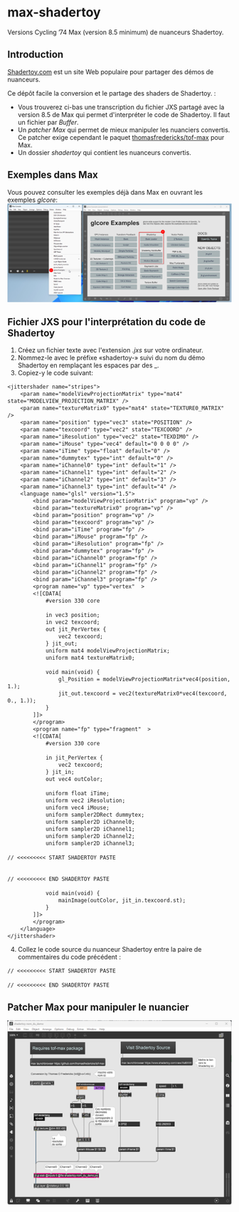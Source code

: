 # max-shadertoy
Versions Cycling ’74 Max (version 8.5 minimum) de nuanceurs Shadertoy.

## Introduction

[Shadertoy.com](https://www.shadertoy.com/) est un site Web populaire pour partager des démos de nuanceurs. 

Ce dépôt facile la conversion et le partage des shaders de Shadertoy. :
* Vous trouverez ci-bas une transcription du fichier JXS partagé avec la version 8.5 de Max qui permet d'interpréter le code de Shadertoy. Il faut un fichier par *Buffer*.
* Un *patcher Max* qui permet de mieux manipuler les nuanciers convertis. Ce patcher exige cependant le paquet [thomasfredericks/tof-max](https://github.com/thomasfredericks/tof-max) pour Max.
* Un dossier *shadertoy* qui contient les nuanceurs convertis.


## Exemples dans Max
Vous pouvez consulter les exemples déjà dans Max en ouvrant les exemples *glcore*:
![Exemples glcore](max_850_glcore_shaderdtoy.png)

## Fichier JXS pour l'interprétation du code de Shadertoy

1. Créez un fichier texte avec l'extension *.jxs* sur votre ordinateur. 
2. Nommez-le avec le préfixe «shadertoy-» suivi du nom du démo Shadertoy en remplaçant les espaces par des _. 
3. Copiez-y le code suivant:
```
<jittershader name="stripes">
    <param name="modelViewProjectionMatrix" type="mat4" state="MODELVIEW_PROJECTION_MATRIX" />
    <param name="textureMatrix0" type="mat4" state="TEXTURE0_MATRIX" />
    <param name="position" type="vec3" state="POSITION" />
    <param name="texcoord" type="vec2" state="TEXCOORD" />
    <param name="iResolution" type="vec2" state="TEXDIM0" />
    <param name="iMouse" type="vec4" default="0 0 0 0" />
    <param name="iTime" type="float" default="0" />
	<param name="dummytex" type="int" default="0" />
	<param name="iChannel0" type="int" default="1" />
	<param name="iChannel1" type="int" default="2" />
	<param name="iChannel2" type="int" default="3" />
    <param name="iChannel3" type="int" default="4" />
    <language name="glsl" version="1.5">
        <bind param="modelViewProjectionMatrix" program="vp" />
        <bind param="textureMatrix0" program="vp" />
        <bind param="position" program="vp" />
        <bind param="texcoord" program="vp" />
        <bind param="iTime" program="fp" />
        <bind param="iMouse" program="fp" />
        <bind param="iResolution" program="fp" />
		<bind param="dummytex" program="fp" />
		<bind param="iChannel0" program="fp" />
		<bind param="iChannel1" program="fp" />
		<bind param="iChannel2" program="fp" />
        <bind param="iChannel3" program="fp" />
		<program name="vp" type="vertex"  >
		<![CDATA[
			#version 330 core
			
			in vec3 position;
			in vec2 texcoord;
			out jit_PerVertex {
				vec2 texcoord;
			} jit_out;
			uniform mat4 modelViewProjectionMatrix;
			uniform mat4 textureMatrix0;
			
			void main(void) {
				gl_Position = modelViewProjectionMatrix*vec4(position, 1.);
				jit_out.texcoord = vec2(textureMatrix0*vec4(texcoord, 0., 1.));
			}
		]]>
		</program>      
        <program name="fp" type="fragment"  >
        <![CDATA[
            #version 330 core
            
            in jit_PerVertex {
                vec2 texcoord;
            } jit_in;
            out vec4 outColor;

            uniform float iTime;
            uniform vec2 iResolution;
            uniform vec4 iMouse;
			uniform sampler2DRect dummytex;
			uniform sampler2D iChannel0;
			uniform sampler2D iChannel1;
			uniform sampler2D iChannel2;
            uniform sampler2D iChannel3;

// <<<<<<<<< START SHADERTOY PASTE


// <<<<<<<<< END SHADERTOY PASTE

			void main(void) {                
				mainImage(outColor, jit_in.texcoord.st);
			}
        ]]>
        </program>
    </language>
</jittershader>

```

4. Collez le code source du nuanceur Shadertoy entre la paire de commentaires du code précédent :
```
// <<<<<<<<< START SHADERTOY PASTE 

// <<<<<<<<< END SHADERTOY PASTE
```

## Patcher Max pour manipuler le nuancier

![Patcher Max pour manipuler le nuancier](shadertoy-nom_du_demo_maxpat.png)